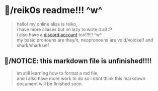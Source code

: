 # 🍰/reik0s readme!!! ^w^
> hello! my online alias is reiko,  
> i have more aliases but im lazy to write it all :P  
> i also have a [discord account](https://discord.com/users/1283485326957875326) too!!!!!! ^w^  
> my basic pronouns are they/it, neopronouns are void/voidself and shark/sharkself
## 🥓/NOTICE: this markdown file is unfinished!!!!
> im still learning how to format a md file,  
> and i also have more work to do so i dont think this markdown document will be finished soon.
<!--
**reik0archive/reik0archive** is a ✨ _special_ ✨ repository because its `README.md` (this file) appears on your GitHub profile.

Here are some ideas to get you started:

- 🔭 I’m currently working on ...
- 🌱 I’m currently learning ...
- 👯 I’m looking to collaborate on ...
- 🤔 I’m looking for help with ...
- 💬 Ask me about ...
- 📫 How to reach me: ...
- 😄 Pronouns: ...
- ⚡ Fun fact: ...
-->
